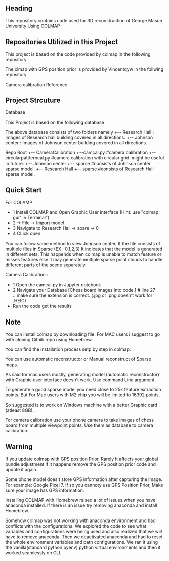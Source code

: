 ## Heading
This repository contains code used for 3D reconstruction of George Mason University Using COLMAP

## Repositories Utilized in this Project
This project is based on the code provided by colmap in the following repository
<a href="https://colmap.github.io/cli.html"></a>

The clmap with GPS position prior is provided by Vincentqyw in the follwing repository
<a href="https://github.com/Vincentqyw/colmap-gps"></a>

Camera calibration Reference 
<a href="https://learnopencv.com/camera-calibration-using-opencv/"></a>

## Project Strcuture
Database 

This Project is based on the following database
<a href="https://drive.google.com/drive/folders/1bO3PbEiboPKaXBBmnur5CpAcbVO27kR_?usp=share_link"></a>

<a href= "https://drive.google.com/drive/folders/1lvwHE1UQHj231_njIHEKm4lfIfSWKWTk?usp=sharing"></a>

The above database consists of two folders namely 
   +-- Research Hall : Images of Research hall building covered in all directions.
   +-- Johnson center : Images of Johnson center building covered in all directions.


Repo Root
+-- CameraCalibration
    +--camcal.py                    #camera calibration
    +--circularpattterncal.py       #camera calibration with circular grid. might be useful in future.
+-- Johnson center
    +-- sparse                      #consists of Johnson center sparse model.
+-- Research Hall
    +-- sparse                      #consists of Research Hall sparse model.


## Quick Start
For COLAMP : 

* 1 Install COLMAP and Open Graphic User interface (Hint: use "colmap gui" in Terminal")
* 2 -> File -> Import model
* 3 Navigate to Research Hall -> spare -> 0
* 4 CLick open.


You can follow same method to view Johnson center, If the file consists of multiple files in Sparse (EX : 0,1,2,3)
It indicates that the model is generated in different sets. This happends when colmap is unable to match feature or misses features else it may generate multiple sparse point clouds to handle different parts of the scene separately.

Camera Calibration : 
* 1 Open the camcal.py in Jupyter notebook
* 2 Navigate your Database [Chess board images into code ]  # line 27  ...make sure the extension is correct. (.jpg or .png  doesn't work for .HEIC)
* Run the code get the results

## Note
You can install colmap by downloading file. For MAC users i suggest to go with cloning Githib repo using Homebrew.

You can find the installation process setp by step in colmap.

You can use automatic reconstructor or Manual reconstruct of Sparse maps.

As said for mac users mostly, generating model (automatic reconstructor) with Graphic user interface doesn't work. Use command Line argument.

To generate a good sparse model you need close to 25k feature extraction points. But For Mac users with M2 chip you will be limited to 16392 points.

So suggested is to work on Windows machine with a better Graphic card (atleast 8GB).

For camera calibration use your phone camera to take images of chess board from multiple viewpoint points. 
Use them as database to camera calibration.


## Warning
If you update colmap with GPS position Prior, Rarely It affects your global bundle adjustment If it happens remove the GPS position prior code and update it again.

Some phone model does't store GPS information after capturing the image. For example: Google Pixel 7. If so you cannoty use GPS Position Prior, Make sure your image has GPS information.

Installing COLMAP with Homebrew raised a lot of  issues when you have anaconda installed. If there is an issue try removing anaconda and install Homebrew. 

Somehow colmap was not working with anaconda environment and had conflicts with the configurations. 
We explored the code to see what variables and configurations were being used and also realized that we will have to remove anaconda. 
Then we deactivated anaconda and had to reset the whole environment variables and path configurations.
We ran it using the vanilla(standard python pyenv) python virtual environments and then it worked seamlessly on CLI.




